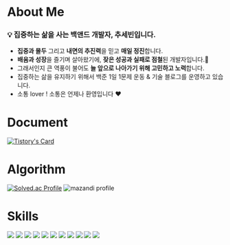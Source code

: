 # About Me
### 💡 집중하는 삶을 사는 백앤드 개발자, 추세빈입니다.
- **집중과 몰두** 그리고 **내면의 추진력**을 믿고 **매일 정진**합니다.
- **배움과 성장**을 즐기며 살아왔기에, **잦은 성공과 실패로 점철**된 개발자입니다.🌳
- 그래서인지 큰 역풍이 불어도 **늘 앞으로 나아가기 위해 고민하고 노력**합니다.
- 집중하는 삶을 유지하기 위해서 백준 1일 1문제 운동 & 기술 블로그를 운영하고 있습니다.
- 소통 lover ! 소통은 언제나 환영입니다 ❤️

# Document
[![Tistory's Card](https://github-readme-tistory-card.vercel.app/api?name=cobinding)](https://cobinding.tistory.com/entry/%EB%B0%B1%EC%97%94%EB%93%9C%EC%84%9C%EB%B2%84-PHP%EB%9E%80-%EA%B8%B0%EB%B3%B8%EC%A0%81%EC%9D%B8-%EC%9B%B9-%EA%B5%AC%EC%A1%B0-%EC%84%9C%EB%B2%84%EC%99%80-%ED%81%B4%EB%9D%BC%EC%9D%B4%EC%96%B8%ED%8A%B8)


# Algorithm
[![Solved.ac Profile](http://mazassumnida.wtf/api/v2/generate_badge?boj=cobinding)](https://solved.ac/cobinding/)
![mazandi profile](http://mazandi.herokuapp.com/api?handle=cobinding&theme=cold)

# Skills
<img src="https://img.shields.io/badge/Python-3776AB?style=for-the-badge&logo=python&logoColor=white"> <img src="https://img.shields.io/badge/Kotlin-7F52FF?style=for-the-badge&logo=Kotlin&logoColor=white"> <img src="https://img.shields.io/badge/C-A8B9CC?style=for-the-badge&logo=C&logoColor=white"> <img src="https://img.shields.io/badge/C++-00599C?style=for-the-badge&logo=C++&logoColor=white"> <img src="https://img.shields.io/badge/R-276DC3?style=for-the-badge&logo=R&logoColor=white"> 
<img src="https://img.shields.io/badge/html5-E34F26?style=for-the-badge&logo=html5&logoColor=white"> <img src="https://img.shields.io/badge/AndroidStudio-3DDC84?style=for-the-badge&logo=AndroidStudio&logoColor=black">
<img src="https://img.shields.io/badge/MySQL-4479A1?style=for-the-badge&logo=MySQL&logoColor=white"> <img src="https://img.shields.io/badge/Firebase-FFCA28?style=for-the-badge&logo=Firebase&logoColor=red"> 
<img src="https://img.shields.io/badge/Git-F05032?style=for-the-badge&logo=Git&logoColor=white"> <img src="https://img.shields.io/badge/Github-181717?style=for-the-badge&logo=Github&logoColor=white"> 
